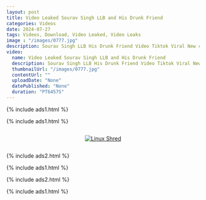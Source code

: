 ```yaml
---
layout: post
title: Video Leaked Sourav Singh LLB and His Drunk Friend 
categories: Videos
date: 2024-07-27
tags: Videos, Download, Video Leaked, Video Leaks
image : "/images/0777.jpg"
description: Sourav Singh LLB His Drunk Friend Video Tiktok Viral New collections of Sourav Singh LLB His Drunk Friend Video Tiktok Viral is now being a creator on Fanfix uploading adult contents. Social media star Sourav Singh LLB His Drunk Friend Video Tiktok Viral is been posting short videos and naughty pics on Tiktok platform for a while now.
video:
  name: Video Leaked Sourav Singh LLB and His Drunk Friend
  description: Sourav Singh LLB His Drunk Friend Video Tiktok Viral New collections of Sourav Singh LLB His Drunk Friend Video Tiktok Viral is now being a creator on Fanfix uploading adult contents. Social media star Sourav Singh LLB His Drunk Friend Video Tiktok Viral is been posting short videos and naughty pics on Tiktok platform for a while now.
  thumbnailUrl: "/images/0777.jpg"
  contentUrl: ""
  uploadDate: "None"
  datePublished: "None"
  duration: "PT6457S"
---
```

{% include ads1.html %}

{% include ads1.html %}

<div class="separator" style="clear: both;">
    <a rel="nofollow" target="_blank" href="/watch-video-1.html?link=aHR0cHM6Ly9sb29rZXAuYmxvZ3Nwb3QuY29tLw==" style="display: block; padding: 1em 0; text-align: center;">
        <img src="{{ site.baseurl }}/images/video.webp" alt="Linux Shred" title="Linux Shred">
    </a>
</div>

{% include ads2.html %}

{% include ads1.html %}

{% include ads2.html %}

{% include ads1.html %}
